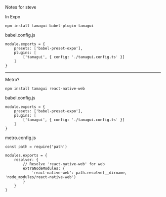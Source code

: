Notes for steve

In Expo

```
npm install tamagui babel-plugin-tamagui
```

babel.config.js
```
module.exports = {
    presets: ['babel-preset-expo'],
    plugins: [
        ['tamagui', { config: './tamagui.config.ts' }]
    ]
}
```


_______

Metro?

```
npm install tamagui react-native-web
```

babel.config.js
```
module.exports = {
    presets: ['babel-preset-expo'],
    plugins: [
        ['tamagui', { config: './tamagui.config.ts' }]
    ]
}
```

metro.config.js

```
const path = require('path')

modules.exports = {
    resolver: {
        // Resolve 'react-native-web' for web
        extraNodeModules: {
            'react-native-web': path.resolve(__dirname, 'node_modules/react-native-web')
        }
    }
}
```